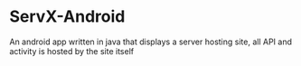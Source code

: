 # ServX-Android
An android app written in java that displays a server hosting site, all API and activity is hosted by the site itself
